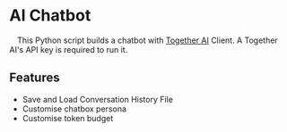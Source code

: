 # AI Chatbot
&emsp;This Python script builds a chatbot with [Together AI](https://www.together.ai) Client. A Together AI's API key is required to run it.
## Features
* Save and Load Conversation History File
* Customise chatbox persona
* Customise token budget
